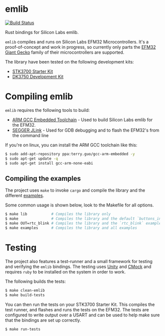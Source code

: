 # emlib
[![Build Status](https://travis-ci.org/RustyGecko/emlib.svg?branch=master)](https://travis-ci.org/RustyGecko/emlib)

Rust bindings for Silicon Labs emlib.

`emlib` compiles and runs on Silicon Labs EFM32 Microcontrollers. 
It's a proof-of-concept and work in progress, so currently only parts the
[EFM32 Giant Gecko](http://www.silabs.com/products/mcu/32-bit/efm32-giant-gecko/pages/efm32-giant-gecko.aspx)
family of their microcontrollers are supported.

The library have been tested on the following development kits:
* [STK3700 Starter Kit](http://www.silabs.com/products/mcu/lowpower/Pages/efm32gg-stk3700.aspx)
* [DK3750 Development Kit](http://www.silabs.com/products/mcu/lowpower/Pages/efm32gg-dk3750.aspx)

# Compiling emlib
`emlib` requires the following tools to build:
* [ARM GCC Embedded Toolchain](https://launchpad.net/gcc-arm-embedded) - Used to build 
Silicon Labs emlib for the EFM32.
* [SEGGER JLink](https://www.segger.com/jlink-software.html) - Used for GDB debugging and to 
flash the EFM32's from the command line

If you're on linux, you can install the ARM GCC toolchain like this:
```bash
$ sudo add-apt-repository ppa:terry.guo/gcc-arm-embedded -y
$ sudo apt-get update -q
$ sudo apt-get install gcc-arm-none-eabi
```

## Compiling the examples
The project uses `make` to invoke `cargo` and compile the library and the different 
[examples](https://github.com/RustyGecko/emlib/tree/master/examples).

Some common usage is shown below, look to the Makefile for all options.
```bash
$ make lib           # Compiles the library only
$ make               # Compiles the library and the default `buttons_int` example
$ make OUT=rtc_blink # Compiles the library and the `rtc_blink` example
$ make examples      # Compiles the library and all examples
```

# Testing
The project also features a test-runner and a small framework for testing and verifying the `emlib` bindings.
The testing uses [Unity](https://github.com/ThrowTheSwitch/Unity) and [CMock](https://github.com/ThrowTheSwitch/CMock)
and requires `ruby` to be installed on the system in order to work.

The following builds the tests:
```bash
$ make clean-emlib
$ make build-tests
```

You can then run the tests on your STK3700 Starter Kit. This compiles the test runner, and flashes and
runs the tests on the EFM32.
The tests are configured to write output over a USART and can be used to help make sure that the bindings
are set up correctly.
```bash
$ make run-tests
```

